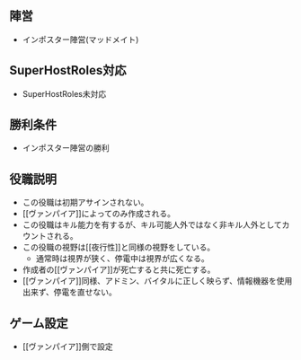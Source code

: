 ## 陣営
- インポスター陣営(マッドメイト)

## SuperHostRoles対応
- SuperHostRoles未対応

## 勝利条件
- インポスター陣営の勝利

## 役職説明
- この役職は初期アサインされない。
- [[ヴァンパイア]]によってのみ作成される。
- この役職はキル能力を有するが、キル可能人外ではなく非キル人外としてカウントされる。
- この役職の視野は[[夜行性]]と同様の視野をしている。
  - 通常時は視界が狭く、停電中は視界が広くなる。
- 作成者の[[ヴァンパイア]]が死亡すると共に死亡する。
- [[ヴァンパイア]]同様、アドミン、バイタルに正しく映らず、情報機器を使用出来ず、停電を直せない。

## ゲーム設定
- [[ヴァンパイア]]側で設定